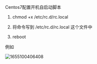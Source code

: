 Centos7配置开机自启动脚本

1. chmod +x /etc/rc.d/rc.local

2. 将命令写到 /etc/rc.d/rc.local 这个文件中

3. reboot

例如

![1655100406408](C:\Users\dell\AppData\Roaming\Typora\typora-user-images\1655100406408.png)


